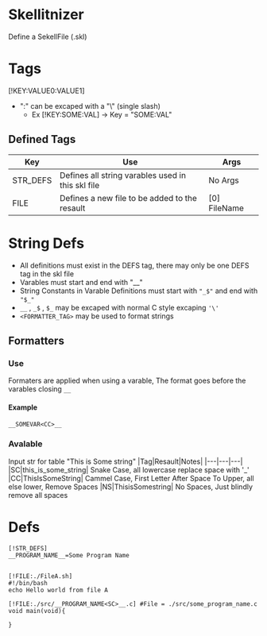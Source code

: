 # Skellitnizer
Define a SekellFile (.skl)

# Tags
[!KEY:VALUE0:VALUE1]
- ":" can be excaped with a "\\" (single slash)
    - Ex [!KEY:SOME\:VAL] -> Key = "SOME:VAL"

## Defined Tags

|Key|Use|Args|
|---|---|---|
|STR_DEFS|Defines all string varables used in this skl file|No Args|
|FILE|Defines a new file to be added to the resault|[0] FileName

# String Defs

- All definitions must exist in the DEFS tag, there may only be one DEFS tag in the skl file 
- Varables must start and end with "__"
- String Constants in Varable Definitions must start with `"_$"` and end with `"$_"`
- `__` , `_$` , `$_` may be excaped with normal C style excaping `'\'`
- `<FORMATTER_TAG>` may be used to format strings

## Formatters

### Use
Formaters are applied when using a varable, The format goes before the varables closing `__`

#### Example
`__SOMEVAR<CC>__`

### Avalable
Input str for table "This is Some string"
|Tag|Resault|Notes|
|---|---|---|
|SC|this_is_some_string| Snake Case, all lowercase replace space with '_'
|CC|ThisIsSomeString| Cammel Case, First Letter After Space To Upper, all else lower, Remove Spaces
|NS|ThisisSomestring| No Spaces, Just blindly remove all spaces



# Defs

``` skl
[!STR_DEFS]
__PROGRAM_NAME__=Some Program Name


[!FILE:./FileA.sh]
#!/bin/bash
echo Hello world from file A

[!FILE:./src/__PROGRAM_NAME<SC>__.c] #File = ./src/some_program_name.c
void main(void){

}
```